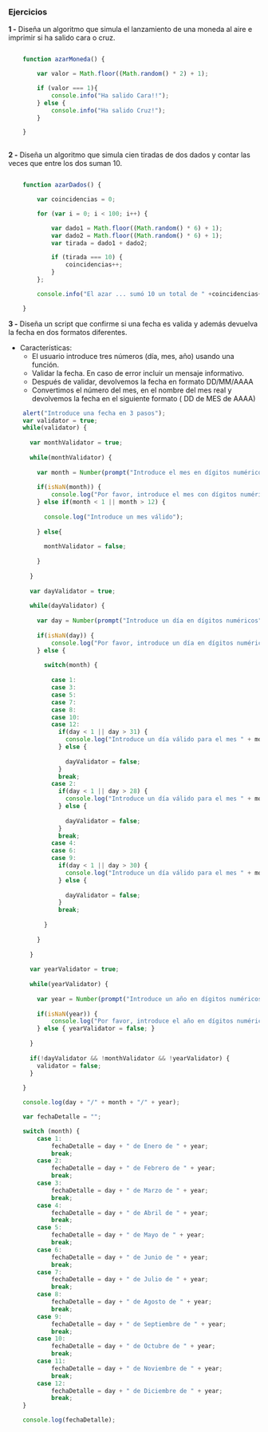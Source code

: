 ### Ejercicios

**1 -** Diseña un algoritmo que simula el lanzamiento de una moneda al aire e imprimir si ha salido cara o cruz.

```javascript

    function azarMoneda() {

        var valor = Math.floor((Math.random() * 2) + 1);

        if (valor === 1){
            console.info("Ha salido Cara!!");
        } else {
            console.info("Ha salido Cruz!");
        }

    }
    
```

**2 -** Diseña un algoritmo que simula cien tiradas de dos dados y contar las veces que entre los dos suman 10.

```javascript

    function azarDados() {

        var coincidencias = 0;

        for (var i = 0; i < 100; i++) {

            var dado1 = Math.floor((Math.random() * 6) + 1);
            var dado2 = Math.floor((Math.random() * 6) + 1);
            var tirada = dado1 + dado2;

            if (tirada === 10) {
                coincidencias++;
            }
        };

        console.info("El azar ... sumó 10 un total de " +coincidencias+ " veces")

    }

```

**3 -** Diseña un script que confirme si una fecha es valida y además devuelva la fecha en dos formatos diferentes.
- Características:
	- El usuario introduce tres números (día, mes, año) usando una función.
	- Validar la fecha. En caso de error incluir un mensaje informativo.
	- Después de validar, devolvemos la fecha en formato DD/MM/AAAA
	- Convertimos el número del mes, en el nombre del mes real y devolvemos la fecha en el siguiente formato ( DD de MES de AAAA)

```javascript
    alert("Introduce una fecha en 3 pasos");    
    var validator = true;
    while(validator) {
      
      var monthValidator = true;
      
      while(monthValidator) {
      
      	var month = Number(prompt("Introduce el mes en dígitos numéricos"));
        
        if(isNaN(month)) {
        	console.log("Por favor, introduce el mes con dígitos numéricos");
        } else if(month < 1 || month > 12) {
          
          console.log("Introduce un mes válido");
          
        } else{
          
          monthValidator = false;
          
        }
      
      }
      
      var dayValidator = true;
      
      while(dayValidator) {
        
      	var day = Number(prompt("Introduce un día en dígitos numéricos"));
        
        if(isNaN(day)) {
        	console.log("Por favor, introduce un día en dígitos numéricos");
        } else {
          
          switch(month) {
              
            case 1:
            case 3:
            case 5:
            case 7:
            case 8:
            case 10:
            case 12:
              if(day < 1 || day > 31) {
                console.log("Introduce un día válido para el mes " + month);
              } else {
                
                dayValidator = false;
              }
              break;
            case 2:
              if(day < 1 || day > 28) {
                console.log("Introduce un día válido para el mes " + month);
              } else {
                
                dayValidator = false;
              }
              break;
            case 4:
            case 6:
            case 9:
              if(day < 1 || day > 30) {
                console.log("Introduce un día válido para el mes " + month);
              } else {
                
                dayValidator = false;
              }
              break;
              
          }
          
        }
        
      }
      
      var yearValidator = true;
      
      while(yearValidator) {
      
        var year = Number(prompt("Introduce un año en dígitos numéricos"));
        
        if(isNaN(year)) {
        	console.log("Por favor, introduce el año en dígitos numéricos");
        } else { yearValidator = false; }
        
      }
      
      if(!dayValidator && !monthValidator && !yearValidator) {
        validator = false;
      }
      
    }

    console.log(day + "/" + month + "/" + year);

    var fechaDetalle = "";

    switch (month) {
        case 1:
            fechaDetalle = day + " de Enero de " + year;
            break;
        case 2:
            fechaDetalle = day + " de Febrero de " + year;
            break;
        case 3:
            fechaDetalle = day + " de Marzo de " + year;
            break;
        case 4:
            fechaDetalle = day + " de Abril de " + year;
            break;
        case 5:
            fechaDetalle = day + " de Mayo de " + year;
            break;
        case 6:
            fechaDetalle = day + " de Junio de " + year;
            break;
        case 7:
            fechaDetalle = day + " de Julio de " + year;
            break;
        case 8:
            fechaDetalle = day + " de Agosto de " + year;
            break;
        case 9:
            fechaDetalle = day + " de Septiembre de " + year;
            break;
        case 10:
            fechaDetalle = day + " de Octubre de " + year;
            break;
        case 11:
            fechaDetalle = day + " de Noviembre de " + year;
            break;
        case 12:
            fechaDetalle = day + " de Diciembre de " + year;
            break;
    }

    console.log(fechaDetalle);
```
